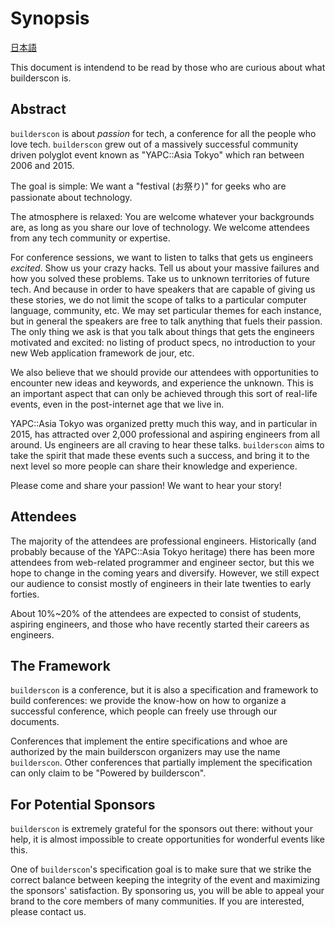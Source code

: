 # Synopsis

[日本語](translations/ja/Synopsis.md)

This document is intendend to be read by those who are curious about what builderscon is.

## Abstract

`builderscon` is about *passion* for tech, a conference for all the people who love tech. `builderscon` grew out of a massively successful community driven polyglot event known as "YAPC::Asia Tokyo" which ran between 2006 and 2015.

The goal is simple: We want a "festival (お祭り)" for geeks who are passionate about technology.

The atmosphere is relaxed: You are welcome whatever your backgrounds are, as long as you share our love of technology. We welcome attendees from any tech community or expertise.

For conference sessions, we want to listen to talks that gets us engineers *excited*. Show us your crazy hacks. Tell us about your massive failures and how you solved these problems. Take us to unknown territories of future tech. And because in order to have speakers that are capable of giving us these stories, we do not limit the scope of talks to a particular computer language, community, etc. We may set particular themes for each instance, but in general the speakers are free to talk anything that fuels their passion. The only thing we ask is that you talk about things that gets the engineers motivated and excited: no listing of product specs, no introduction to your new Web application framework de jour, etc.

We also believe that we should provide our attendees with opportunities to encounter new ideas and keywords, and experience the unknown. This is an important aspect that can only be achieved through this sort of real-life events, even in the post-internet age that we live in.

YAPC::Asia Tokyo was organized pretty much this way, and in particular in 2015, has attracted over 2,000 professional and aspiring engineers from all around. Us engineers are all craving to hear these talks. `builderscon` aims to take the spirit that made these events such a success, and bring it to the next level so more people can share their knowledge and experience.

Please come and share your passion! We want to hear your story!

## Attendees

The majority of the attendees are professional engineers. Historically (and probably because of the YAPC::Asia Tokyo heritage) there has been more attendees from web-related programmer and engineer sector, but this we hope to change in the coming years and diversify. However, we still expect our audience to consist mostly of engineers in their late twenties to early forties.

About 10%~20% of the attendees are expected to consist of students, aspiring engineers, and those who have recently started their careers as engineers.

## The Framework

`builderscon` is a conference, but it is also a specification and framework to build conferences: we provide the know-how on how to organize a successful conference, which people can freely use through our documents.

Conferences that implement the entire specifications and whoe are authorized by the main builderscon organizers may use the name `builderscon`. Other conferences that partially implement the specification can only claim to be "Powered by builderscon".

## For Potential Sponsors

`builderscon` is extremely grateful for the sponsors out there: without your help, it is almost impossible to create opportunities for wonderful events like this.

One of `builderscon`'s specification goal is to make sure that we strike the correct balance between keeping the integrity of the event and maximizing the sponsors' satisfaction. By sponsoring us, you will be able to appeal your brand to the core members of many communities. If you are interested, please contact us.



